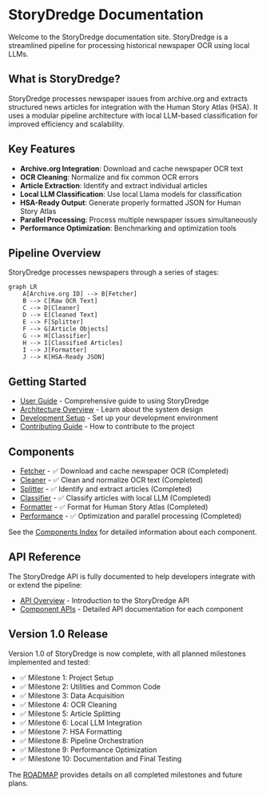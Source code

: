 # StoryDredge Documentation

Welcome to the StoryDredge documentation site. StoryDredge is a streamlined pipeline for processing historical newspaper OCR using local LLMs.

## What is StoryDredge?

StoryDredge processes newspaper issues from archive.org and extracts structured news articles for integration with the Human Story Atlas (HSA). It uses a modular pipeline architecture with local LLM-based classification for improved efficiency and scalability.

## Key Features

- **Archive.org Integration**: Download and cache newspaper OCR text
- **OCR Cleaning**: Normalize and fix common OCR errors
- **Article Extraction**: Identify and extract individual articles
- **Local LLM Classification**: Use local Llama models for classification
- **HSA-Ready Output**: Generate properly formatted JSON for Human Story Atlas
- **Parallel Processing**: Process multiple newspaper issues simultaneously
- **Performance Optimization**: Benchmarking and optimization tools

## Pipeline Overview

StoryDredge processes newspapers through a series of stages:

```mermaid
graph LR
    A[Archive.org ID] --> B[Fetcher]
    B --> C[Raw OCR Text]
    C --> D[Cleaner]
    D --> E[Cleaned Text]
    E --> F[Splitter]
    F --> G[Article Objects]
    G --> H[Classifier]
    H --> I[Classified Articles]
    I --> J[Formatter]
    J --> K[HSA-Ready JSON]
```

## Getting Started

- [User Guide](user_guide.md) - Comprehensive guide to using StoryDredge
- [Architecture Overview](architecture.md) - Learn about the system design
- [Development Setup](development/setup.md) - Set up your development environment
- [Contributing Guide](development/contributing.md) - How to contribute to the project

## Components

- [Fetcher](components/fetcher.md) - ✅ Download and cache newspaper OCR (Completed)
- [Cleaner](components/cleaner.md) - ✅ Clean and normalize OCR text (Completed)
- [Splitter](components/splitter.md) - ✅ Identify and extract articles (Completed)
- [Classifier](components/classifier.md) - ✅ Classify articles with local LLM (Completed)
- [Formatter](components/formatter.md) - ✅ Format for Human Story Atlas (Completed)
- [Performance](components/performance.md) - ✅ Optimization and parallel processing (Completed)

See the [Components Index](components/index.md) for detailed information about each component.

## API Reference

The StoryDredge API is fully documented to help developers integrate with or extend the pipeline:

- [API Overview](api/overview.md) - Introduction to the StoryDredge API
- [Component APIs](api/fetcher.md) - Detailed API documentation for each component

## Version 1.0 Release

Version 1.0 of StoryDredge is now complete, with all planned milestones implemented and tested:

- ✅ Milestone 1: Project Setup
- ✅ Milestone 2: Utilities and Common Code
- ✅ Milestone 3: Data Acquisition
- ✅ Milestone 4: OCR Cleaning
- ✅ Milestone 5: Article Splitting
- ✅ Milestone 6: Local LLM Integration
- ✅ Milestone 7: HSA Formatting
- ✅ Milestone 8: Pipeline Orchestration
- ✅ Milestone 9: Performance Optimization
- ✅ Milestone 10: Documentation and Final Testing

The [ROADMAP](ROADMAP.md) provides details on all completed milestones and future plans. 